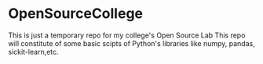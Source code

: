 # OpenSourceCollege
This is just a temporary repo for my college's Open Source Lab
This repo will constitute of some basic scipts of Python's libraries like numpy, pandas, sickit-learn,etc. 
